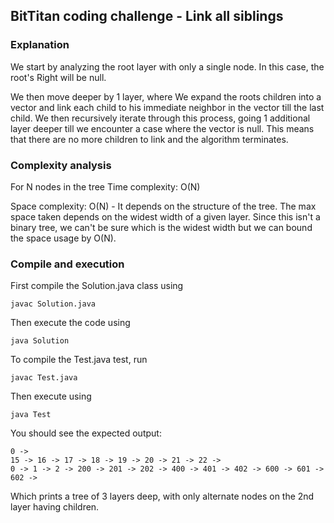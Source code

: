 ## BitTitan coding challenge - Link all siblings

### Explanation
We start by analyzing the root layer with only a single node. In this case, the root's Right will be null. 

We then move deeper by 1 layer, where We expand the roots children into a vector and link each child to his immediate neighbor in the vector till the last child. We then recursively iterate through this process, going 1 additional layer deeper till we encounter a case where the vector is null. This means that there are no more children to link and the algorithm terminates. 

### Complexity analysis
For N nodes in the tree
Time complexity: O(N) 

Space complexity: O(N) - It depends on the structure of the tree. The max space taken depends on the widest width of a given layer. Since this isn't a binary tree, we can't be sure which is the widest width but we can bound the space usage by O(N).

### Compile and execution
First compile the Solution.java class using

```
javac Solution.java
```

Then execute the code using

```
java Solution
```

To compile the Test.java test, run

```
javac Test.java
```

Then execute using

```
java Test
```

You should see the expected output:

```
0 ->
15 -> 16 -> 17 -> 18 -> 19 -> 20 -> 21 -> 22 ->
0 -> 1 -> 2 -> 200 -> 201 -> 202 -> 400 -> 401 -> 402 -> 600 -> 601 -> 602 ->
```

Which prints a tree of 3 layers deep, with only alternate nodes on the 2nd layer having children. 